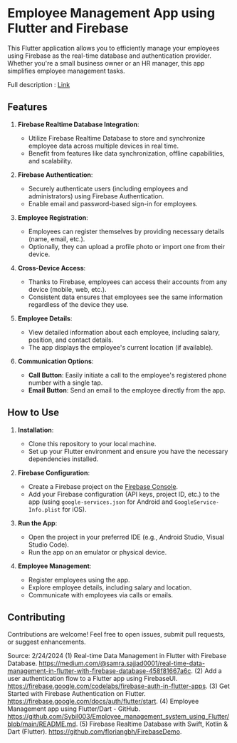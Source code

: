 # Employee Management App using Flutter and Firebase

This Flutter application allows you to efficiently manage your employees using Firebase as the real-time database and authentication provider. Whether you're a small business owner or an HR manager, this app simplifies employee management tasks.

Full description :  [Link](https://sites.google.com/view/attia-imed-portfolio/projets/user-mangment)

## Features

1. **Firebase Realtime Database Integration**:
   - Utilize Firebase Realtime Database to store and synchronize employee data across multiple devices in real time.
   - Benefit from features like data synchronization, offline capabilities, and scalability.

2. **Firebase Authentication**:
   - Securely authenticate users (including employees and administrators) using Firebase Authentication.
   - Enable email and password-based sign-in for employees.

3. **Employee Registration**:
   - Employees can register themselves by providing necessary details (name, email, etc.).
   - Optionally, they can upload a profile photo or import one from their device.

4. **Cross-Device Access**:
   - Thanks to Firebase, employees can access their accounts from any device (mobile, web, etc.).
   - Consistent data ensures that employees see the same information regardless of the device they use.

5. **Employee Details**:
   - View detailed information about each employee, including salary, position, and contact details.
   - The app displays the employee's current location (if available).

6. **Communication Options**:
   - **Call Button**: Easily initiate a call to the employee's registered phone number with a single tap.
   - **Email Button**: Send an email to the employee directly from the app.

## How to Use

1. **Installation**:
   - Clone this repository to your local machine.
   - Set up your Flutter environment and ensure you have the necessary dependencies installed.

2. **Firebase Configuration**:
   - Create a Firebase project on the [Firebase Console](https://console.firebase.google.com/).
   - Add your Firebase configuration (API keys, project ID, etc.) to the app (using `google-services.json` for Android and `GoogleService-Info.plist` for iOS).

3. **Run the App**:
   - Open the project in your preferred IDE (e.g., Android Studio, Visual Studio Code).
   - Run the app on an emulator or physical device.

4. **Employee Management**:
   - Register employees using the app.
   - Explore employee details, including salary and location.
   - Communicate with employees via calls or emails.

## Contributing

Contributions are welcome! Feel free to open issues, submit pull requests, or suggest enhancements.


Source: 2/24/2024
(1) Real-time Data Management in Flutter with Firebase Database. https://medium.com/@samra.sajjad0001/real-time-data-management-in-flutter-with-firebase-database-458f81667a6c.
(2) Add a user authentication flow to a Flutter app using FirebaseUI. https://firebase.google.com/codelabs/firebase-auth-in-flutter-apps.
(3) Get Started with Firebase Authentication on Flutter. https://firebase.google.com/docs/auth/flutter/start.
(4) Employee Management app using Flutter/Dart - GitHub. https://github.com/Sybil003/Employee_management_system_using_Flutter/blob/main/README.md.
(5) Firebase Realtime Database with Swift, Kotlin & Dart (Flutter). https://github.com/floriangbh/FirebaseDemo.
